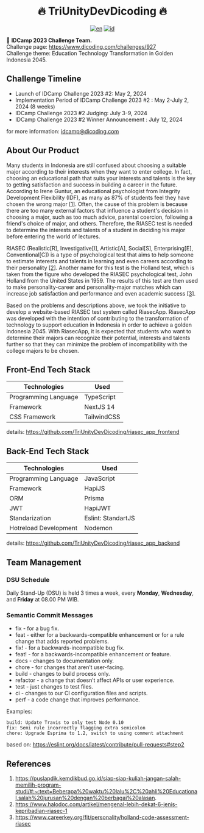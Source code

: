 <h1 align="center">🔥 TriUnityDevDicoding 🔥</h1>

<span align="center">

[![en](https://img.shields.io/badge/lang-en-blue.svg)](https://github.com/TriUnityDevDicoding/.github/blob/main/profile/README.md)
[![id](https://img.shields.io/badge/lang-id-red.svg)](https://github.com/TriUnityDevDicoding/.github/blob/main/profile/README.id.md)

</span>

🏢 **IDCamp 2023 Challenge Team.**\
Challenge page: https://www.dicoding.com/challenges/927 \
Challenge theme: Education Technology Transformation in Golden Indonesia 2045.

## Challenge Timeline
- Launch of IDCamp Challenge 2023 #2: May 2, 2024    
- Implementation Period of IDCamp Challenge 2023 #2 : May 2-July 2, 2024 (8 weeks)
- IDCamp Challenge 2023 #2 Judging: July 3-9, 2024
- IDCamp Challenge 2023 #2 Winner Announcement : July 12, 2024

for more information: idcamp@dicoding.com

## About Our Product
Many students in Indonesia are still confused about choosing a suitable major according to their interests when they want to enter college. In fact, choosing an educational path that suits your interests and talents is the key to getting satisfaction and success in building a career in the future. According to Irene Guntur, an educational psychologist from Integrity Development Flexibility (IDF), as many as 87% of students feel they have chosen the wrong major [[1]](https://puslapdik.kemdikbud.go.id/siap-siap-kuliah-jangan-salah-memilih-program-studi/#:~:text=Beberapa%20waktu%20lalu%2C%20ahli%20Educational,salah%20jurusan%20dengan%20berbagai%20alasan.). Often, the cause of this problem is because there are too many external factors that influence a student's decision in choosing a major, such as too much advice, parental coercion, following a friend's choice of major, and others. Therefore, the RIASEC test is needed to determine the interests and talents of a student in deciding his major before entering the world of lectures.

RIASEC (Realistic[R], Investigative[I], Artistic[A], Social[S], Enterprising[E], Conventional[C]) is a type of psychological test that aims to help someone to estimate interests and talents in learning and even careers according to their personality [[2]](https://www.halodoc.com/artikel/mengenal-lebih-dekat-6-jenis-kepribadian-riasec-1). Another name for this test is the Holland test, which is taken from the figure who developed the RIASEC psychological test, John Holland from the United States in 1959. The results of this test are then used to make personality-career and personality-major matches which can increase job satisfaction and performance and even academic success [[3]](https://www.careerkey.org/fit/personality/holland-code-assessment-riasec).

Based on the problems and descriptions above, we took the initiative to develop a website-based RIASEC test system called RiasecApp. RiasecApp was developed with the intention of contributing to the transformation of technology to support education in Indonesia in order to achieve a golden Indonesia 2045. With RiasecApp, it is expected that students who want to determine their majors can recognize their potential, interests and talents further so that they can minimize the problem of incompatibility with the college majors to be chosen.

## Front-End Tech Stack
| Technologies         | Used        |
| -------------------- | ----------- |
| Programming Language | TypeScript  |
| Framework            | NextJS 14   |
| CSS Framework        | TailwindCSS |

details: https://github.com/TriUnityDevDicoding/riasec_app_frontend

## Back-End Tech Stack
| Technologies          | Used               |
| --------------------- | ------------------ |
| Programming Language  | JavaScript         |
| Framework             | HapiJS             |
| ORM                   | Prisma             |
| JWT                   | HapiJWT            |
| Standarization        | Eslint: StandartJS |
| Hotreload Development | Nodemon            |

details: https://github.com/TriUnityDevDicoding/riasec_app_backend

## Team Management
### DSU Schedule
Daily Stand-Up (DSU) is held 3 times a week, every **Monday**, **Wednesday**, and **Friday** at 08.00 PM WIB.

### Semantic Commit Messages
- fix - for a bug fix.
- feat - either for a backwards-compatible enhancement or for a rule change that adds reported problems.
- fix! - for a backwards-incompatible bug fix.
- feat! - for a backwards-incompatible enhancement or feature.
- docs - changes to documentation only.
- chore - for changes that aren’t user-facing.
- build - changes to build process only.
- refactor - a change that doesn’t affect APIs or user experience.
- test - just changes to test files.
- ci - changes to our CI configuration files and scripts.
- perf - a code change that improves performance.

Examples:

```
build: Update Travis to only test Node 0.10
fix: Semi rule incorrectly flagging extra semicolon
chore: Upgrade Esprima to 1.2, switch to using comment attachment
```

based on: https://eslint.org/docs/latest/contribute/pull-requests#step2

## References
1. https://puslapdik.kemdikbud.go.id/siap-siap-kuliah-jangan-salah-memilih-program-studi/#:~:text=Beberapa%20waktu%20lalu%2C%20ahli%20Educational,salah%20jurusan%20dengan%20berbagai%20alasan.
2. https://www.halodoc.com/artikel/mengenal-lebih-dekat-6-jenis-kepribadian-riasec-1
3. https://www.careerkey.org/fit/personality/holland-code-assessment-riasec